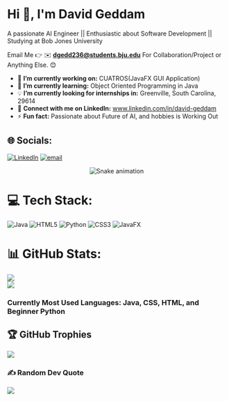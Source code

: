 # Hi 👋, I'm David Geddam
A passionate AI Engineer || Enthusiastic about Software Development || Studying at Bob Jones University

Email Me 👉 ✉️ **dgedd236@students.bju.edu** For Collaboration/Project or Anything Else. 😊

- 🔭 **I’m currently working on:** CUATROS(JavaFX GUI Application)
- 🌱 **I’m currently learning:** Object Oriented Programming in Java
- 💡 **I’m currently looking for internships in:** Greenville, South Carolina, 29614
- 💬 **Connect with me on Linkedln:** www.linkedin.com/in/david-geddam
- ⚡ **Fun fact:** Passionate about Future of AI, and hobbies is Working Out


## 🌐 Socials:
[![LinkedIn](https://img.shields.io/badge/LinkedIn-%230077B5.svg?logo=linkedin&logoColor=white)](https://linkedin.com/in/https://www.linkedin.com/in/david-geddam/) [![email](https://img.shields.io/badge/Email-D14836?logo=gmail&logoColor=white)](mailto:dgedd236@students.bju.edu) 

<!-- Snake Game Repo View -->

<div align="center">
  <img src="https://profile-readme-generator.com/assets/snake.svg" alt="Snake animation" />
</div>

# 💻 Tech Stack:
![Java](https://img.shields.io/badge/java-%23ED8B00.svg?style=for-the-badge&logo=openjdk&logoColor=white) ![HTML5](https://img.shields.io/badge/html5-%23E34F26.svg?style=for-the-badge&logo=html5&logoColor=white) ![Python](https://img.shields.io/badge/python-3670A0?style=for-the-badge&logo=python&logoColor=ffdd54) ![CSS3](https://img.shields.io/badge/css3-%231572B6.svg?style=for-the-badge&logo=css3&logoColor=white) ![JavaFX](https://img.shields.io/badge/javafx-%23FF0000.svg?style=for-the-badge&logo=javafx&logoColor=white)
# 📊 GitHub Stats:
![](https://github-readme-stats.vercel.app/api?username=dave21-py&theme=react&hide_border=false&include_all_commits=true&count_private=false)<br/>
![](https://nirzak-streak-stats.vercel.app/?user=dave21-py&theme=react&hide_border=false)<br/>
### Currently Most Used Languages: Java, CSS, HTML, and Beginner Python <br/>

## 🏆 GitHub Trophies
![](https://github-profile-trophy.vercel.app/?username=dave21-py&theme=radical&no-frame=false&no-bg=true&margin-w=4)

### ✍️ Random Dev Quote
![](https://quotes-github-readme.vercel.app/api?type=horizontal&theme=radical)

